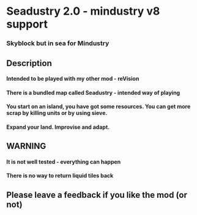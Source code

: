 # Seadustry 2.0 - mindustry v8 support
### Skyblock but in sea for Mindustry

## Description
#### Intended to be played with my other mod - reVision
#### There is a bundled map called Seadustry - intended way of playing
#### You start on an island, you have got some resources. You can get more scrap by killing units or by using sieve. 
#### Expand your land. Improvise and adapt.

## WARNING
#### It is not well tested - everything can happen
#### There is no way to return liquid tiles back

## Please leave a feedback if you like the mod (or not)
